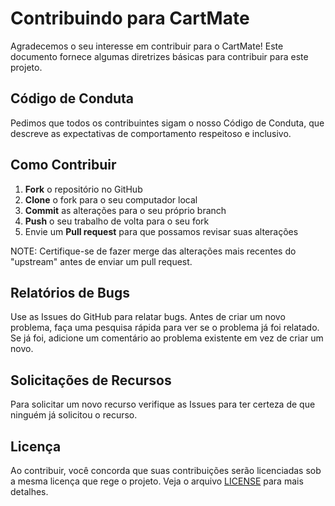 # Contribuindo para CartMate

Agradecemos o seu interesse em contribuir para o CartMate! Este documento fornece algumas diretrizes básicas para contribuir para este projeto.

## Código de Conduta

Pedimos que todos os contribuintes sigam o nosso Código de Conduta, que descreve as expectativas de comportamento respeitoso e inclusivo.

## Como Contribuir

1. **Fork** o repositório no GitHub
2. **Clone** o fork para o seu computador local
3. **Commit** as alterações para o seu próprio branch
4. **Push** o seu trabalho de volta para o seu fork
5. Envie um **Pull request** para que possamos revisar suas alterações

NOTE: Certifique-se de fazer merge das alterações mais recentes do "upstream" antes de enviar um pull request.

## Relatórios de Bugs

Use as Issues do GitHub para relatar bugs. Antes de criar um novo problema, faça uma pesquisa rápida para ver se o problema já foi relatado. Se já foi, adicione um comentário ao problema existente em vez de criar um novo.

## Solicitações de Recursos

Para solicitar um novo recurso verifique as Issues para ter certeza de que ninguém já solicitou o recurso.

## Licença

Ao contribuir, você concorda que suas contribuições serão licenciadas sob a mesma licença que rege o projeto. Veja o arquivo [LICENSE](./LICENSE) para mais detalhes.
